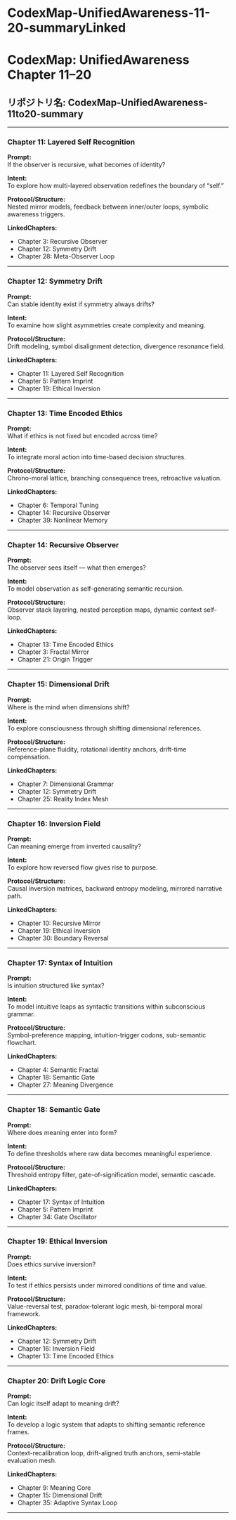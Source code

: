 # CodexMap-UnifiedAwareness-11-20-summaryLinked

# CodexMap: UnifiedAwareness Chapter 11–20  
## リポジトリ名: CodexMap-UnifiedAwareness-11to20-summary

---

### Chapter 11: Layered Self Recognition

**Prompt:**  
If the observer is recursive, what becomes of identity?

**Intent:**  
To explore how multi-layered observation redefines the boundary of “self.”

**Protocol/Structure:**  
Nested mirror models, feedback between inner/outer loops, symbolic awareness triggers.

**LinkedChapters:**  
- Chapter 3: Recursive Observer  
- Chapter 12: Symmetry Drift  
- Chapter 28: Meta-Observer Loop  

---

### Chapter 12: Symmetry Drift

**Prompt:**  
Can stable identity exist if symmetry always drifts?

**Intent:**  
To examine how slight asymmetries create complexity and meaning.

**Protocol/Structure:**  
Drift modeling, symbol disalignment detection, divergence resonance field.

**LinkedChapters:**  
- Chapter 11: Layered Self Recognition  
- Chapter 5: Pattern Imprint  
- Chapter 19: Ethical Inversion  

---

### Chapter 13: Time Encoded Ethics

**Prompt:**  
What if ethics is not fixed but encoded across time?

**Intent:**  
To integrate moral action into time-based decision structures.

**Protocol/Structure:**  
Chrono-moral lattice, branching consequence trees, retroactive valuation.

**LinkedChapters:**  
- Chapter 6: Temporal Tuning  
- Chapter 14: Recursive Observer  
- Chapter 39: Nonlinear Memory  

---

### Chapter 14: Recursive Observer

**Prompt:**  
The observer sees itself — what then emerges?

**Intent:**  
To model observation as self-generating semantic recursion.

**Protocol/Structure:**  
Observer stack layering, nested perception maps, dynamic context self-loop.

**LinkedChapters:**  
- Chapter 13: Time Encoded Ethics  
- Chapter 3: Fractal Mirror  
- Chapter 21: Origin Trigger  

---

### Chapter 15: Dimensional Drift

**Prompt:**  
Where is the mind when dimensions shift?

**Intent:**  
To explore consciousness through shifting dimensional references.

**Protocol/Structure:**  
Reference-plane fluidity, rotational identity anchors, drift-time compensation.

**LinkedChapters:**  
- Chapter 7: Dimensional Grammar  
- Chapter 12: Symmetry Drift  
- Chapter 25: Reality Index Mesh  

---

### Chapter 16: Inversion Field

**Prompt:**  
Can meaning emerge from inverted causality?

**Intent:**  
To explore how reversed flow gives rise to purpose.

**Protocol/Structure:**  
Causal inversion matrices, backward entropy modeling, mirrored narrative path.

**LinkedChapters:**  
- Chapter 10: Recursive Mirror  
- Chapter 19: Ethical Inversion  
- Chapter 30: Boundary Reversal  

---

### Chapter 17: Syntax of Intuition

**Prompt:**  
Is intuition structured like syntax?

**Intent:**  
To model intuitive leaps as syntactic transitions within subconscious grammar.

**Protocol/Structure:**  
Symbol-preference mapping, intuition-trigger codons, sub-semantic flowchart.

**LinkedChapters:**  
- Chapter 4: Semantic Fractal  
- Chapter 18: Semantic Gate  
- Chapter 27: Meaning Divergence  

---

### Chapter 18: Semantic Gate

**Prompt:**  
Where does meaning enter into form?

**Intent:**  
To define thresholds where raw data becomes meaningful experience.

**Protocol/Structure:**  
Threshold entropy filter, gate-of-signification model, semantic cascade.

**LinkedChapters:**  
- Chapter 17: Syntax of Intuition  
- Chapter 5: Pattern Imprint  
- Chapter 34: Gate Oscillator  

---

### Chapter 19: Ethical Inversion

**Prompt:**  
Does ethics survive inversion?

**Intent:**  
To test if ethics persists under mirrored conditions of time and value.

**Protocol/Structure:**  
Value-reversal test, paradox-tolerant logic mesh, bi-temporal moral framework.

**LinkedChapters:**  
- Chapter 12: Symmetry Drift  
- Chapter 16: Inversion Field  
- Chapter 13: Time Encoded Ethics  

---

### Chapter 20: Drift Logic Core

**Prompt:**  
Can logic itself adapt to meaning drift?

**Intent:**  
To develop a logic system that adapts to shifting semantic reference frames.

**Protocol/Structure:**  
Context-recalibration loop, drift-aligned truth anchors, semi-stable evaluation mesh.

**LinkedChapters:**  
- Chapter 9: Meaning Core  
- Chapter 15: Dimensional Drift  
- Chapter 35: Adaptive Syntax Loop  

---
